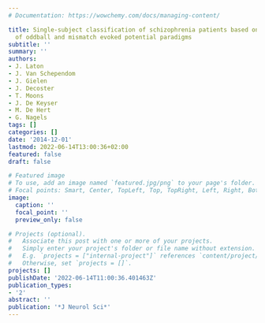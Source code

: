 ```yaml
---
# Documentation: https://wowchemy.com/docs/managing-content/

title: Single-subject classification of schizophrenia patients based on a combination
  of oddball and mismatch evoked potential paradigms
subtitle: ''
summary: ''
authors:
- J. Laton
- J. Van Schependom
- J. Gielen
- J. Decoster
- T. Moons
- J. De Keyser
- M. De Hert
- G. Nagels
tags: []
categories: []
date: '2014-12-01'
lastmod: 2022-06-14T13:00:36+02:00
featured: false
draft: false

# Featured image
# To use, add an image named `featured.jpg/png` to your page's folder.
# Focal points: Smart, Center, TopLeft, Top, TopRight, Left, Right, BottomLeft, Bottom, BottomRight.
image:
  caption: ''
  focal_point: ''
  preview_only: false

# Projects (optional).
#   Associate this post with one or more of your projects.
#   Simply enter your project's folder or file name without extension.
#   E.g. `projects = ["internal-project"]` references `content/project/deep-learning/index.md`.
#   Otherwise, set `projects = []`.
projects: []
publishDate: '2022-06-14T11:00:36.401463Z'
publication_types:
- '2'
abstract: ''
publication: '*J Neurol Sci*'
---
```

